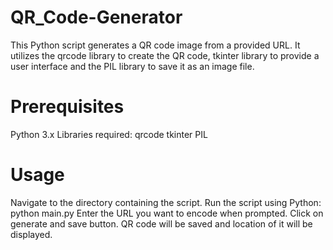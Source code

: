 # QR_Code-Generator
This Python script generates a QR code image from a provided URL. It utilizes the qrcode library to create the QR code, tkinter library to provide a user interface and the PIL library to save it as an image file.

# Prerequisites
Python 3.x Libraries required: qrcode tkinter PIL

# Usage
Navigate to the directory containing the script.
Run the script using Python: python main.py
Enter the URL you want to encode when prompted.
Click on generate and save button.
QR code will be saved and location of it will be displayed.
